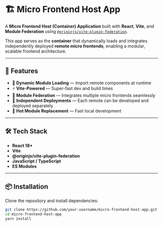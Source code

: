 # 🏗️ Micro Frontend Host App

A **Micro Frontend Host (Container) Application** built with **React**, **Vite**, and **Module Federation** using [`@originjs/vite-plugin-federation`](https://github.com/originjs/vite-plugin-federation).

This app serves as the **container** that dynamically loads and integrates independently deployed **remote micro frontends**, enabling a modular, scalable frontend architecture.

---

## 🚀 Features

- 🧩 **Dynamic Module Loading** — Import remote components at runtime  
- ⚡ **Vite-Powered** — Super-fast dev and build times  
- 🔗 **Module Federation** — Integrates multiple micro frontends seamlessly  
- 🧱 **Independent Deployments** — Each remote can be developed and deployed separately  
- 🔄 **Hot Module Replacement** — Fast local development  

---

## 🛠️ Tech Stack

- **React 18+**
- **Vite**
- **@originjs/vite-plugin-federation**
- **JavaScript / TypeScript**
- **ES Modules**

---

## 📦 Installation

Clone the repository and install dependencies:

```bash
git clone https://github.com/your-username/micro-frontend-host-app.git
cd micro-frontend-host-app
yarn install
